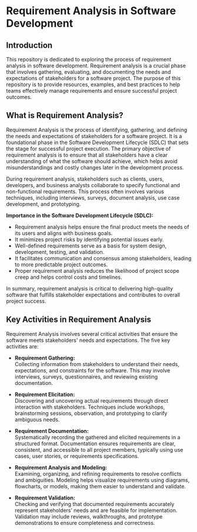 # Requirement Analysis in Software Development

## Introduction

This repository is dedicated to exploring the process of requirement analysis in software development. Requirement analysis is a crucial phase that involves gathering, evaluating, and documenting the needs and expectations of stakeholders for a software project. The purpose of this repository is to provide resources, examples, and best practices to help teams effectively manage requirements and ensure successful project outcomes.

## What is Requirement Analysis?

Requirement Analysis is the process of identifying, gathering, and defining the needs and expectations of stakeholders for a software project. It is a foundational phase in the Software Development Lifecycle (SDLC) that sets the stage for successful project execution. The primary objective of requirement analysis is to ensure that all stakeholders have a clear understanding of what the software should achieve, which helps avoid misunderstandings and costly changes later in the development process.

During requirement analysis, stakeholders such as clients, users, developers, and business analysts collaborate to specify functional and non-functional requirements. This process often involves various techniques, including interviews, surveys, document analysis, use case development, and prototyping.

**Importance in the Software Development Lifecycle (SDLC):**
- Requirement analysis helps ensure the final product meets the needs of its users and aligns with business goals.
- It minimizes project risks by identifying potential issues early.
- Well-defined requirements serve as a basis for system design, development, testing, and validation.
- It facilitates communication and consensus among stakeholders, leading to more predictable project outcomes.
- Proper requirement analysis reduces the likelihood of project scope creep and helps control costs and timelines.

In summary, requirement analysis is critical to delivering high-quality software that fulfills stakeholder expectations and contributes to overall project success.


## Key Activities in Requirement Analysis

Requirement Analysis involves several critical activities that ensure the software meets stakeholders' needs and expectations. The five key activities are:

- **Requirement Gathering:**  
  Collecting information from stakeholders to understand their needs, expectations, and constraints for the software. This may involve interviews, surveys, questionnaires, and reviewing existing documentation.

- **Requirement Elicitation:**  
  Discovering and uncovering actual requirements through direct interaction with stakeholders. Techniques include workshops, brainstorming sessions, observation, and prototyping to clarify ambiguous needs.

- **Requirement Documentation:**  
  Systematically recording the gathered and elicited requirements in a structured format. Documentation ensures requirements are clear, consistent, and accessible to all project members, typically using use cases, user stories, or requirements specifications.

- **Requirement Analysis and Modeling:**  
  Examining, organizing, and refining requirements to resolve conflicts and ambiguities. Modeling helps visualize requirements using diagrams, flowcharts, or models, making them easier to understand and validate.

- **Requirement Validation:**  
  Checking and verifying that documented requirements accurately represent stakeholders’ needs and are feasible for implementation. Validation may include reviews, walkthroughs, and prototype demonstrations to ensure completeness and correctness.
